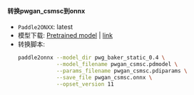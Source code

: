 #### 转换pwgan_csmsc到onnx
- `Paddle2ONXX`: latest
- 模型下载: [Pretrained model](https://github.com/PaddlePaddle/PaddleSpeech/tree/develop/examples/csmsc/voc1#pretrained-models) | [link](https://paddlespeech.bj.bcebos.com/Parakeet/released_models/pwgan/pwg_baker_static_0.4.zip)
- 转换脚本:
    ```bash
    paddle2onnx --model_dir pwg_baker_static_0.4 \
                --model_filename pwgan_csmsc.pdmodel \
                --params_filename pwgan_csmsc.pdiparams \
                --save_file pwgan_csmsc.onnx \
                --opset_version 11
    ```
